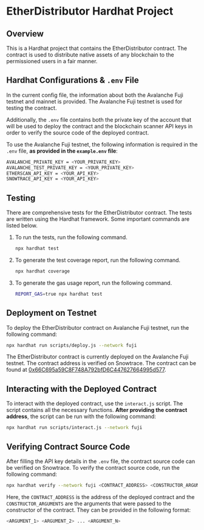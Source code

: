 # EtherDistributor Hardhat Project

## Overview

This is a Hardhat project that contains the EtherDistributor contract. The contract is used to distribute native assets of any blockchain to the permissioned users in a fair manner.

## Hardhat Configurations & `.env` File

In the current config file, the information about both the Avalanche Fuji testnet and mainnet is provided. The Avalanche Fuji testnet is used for testing the contract. 

Additionally, the `.env` file contains both the private key of the account that will be used to deploy the contract and the blockchain scanner API keys in order to verify the source code of the deployed contract. 

To use the Avalanche Fuji testnet, the following information is required in the `.env` file, **as provided in the `example.env` file**:

```bash
AVALANCHE_PRIVATE_KEY = <YOUR_PRIVATE_KEY>
AVALANCHE_TEST_PRIVATE_KEY = <YOUR_PRIVATE_KEY>
ETHERSCAN_API_KEY = <YOUR_API_KEY>
SNOWTRACE_API_KEY = <YOUR_API_KEY>
```

## Testing

There are comprehensive tests for the EtherDistributor contract. The tests are written using the Hardhat framework. Some important commands are listed below.

1. To run the tests, run the following command.
    ```bash
    npx hardhat test
    ```

2. To generate the test coverage report, run the following command.
    ```bash
    npx hardhat coverage
    ```

3. To generate the gas usage report, run the following command.

    ```bash
    REPORT_GAS=true npx hardhat test
    ```

## Deployment on Testnet

To deploy the EtherDistributor contract on Avalanche Fuji testnet, run the following command:

```bash
npx hardhat run scripts/deploy.js --network fuji
```

The EtherDistributor contract is currently deployed on the Avalanche Fuji testnet. The contract address is verified on Snowtrace. The contract can be found at [0x66C695a59C8F748A792bfD6C447627664995d577](https://testnet.snowtrace.io/address/0x66c695a59c8f748a792bfd6c447627664995d577#readContract).


## Interacting with the Deployed Contract

To interact with the deployed contract, use the `interact.js` script. The script contains all the necessary functions. **After providing the contract address**, the script can be run with the following command:

```bash
npx hardhat run scripts/interact.js --network fuji
```

## Verifying Contract Source Code

After filling the API key details in the `.env` file, the contract source code can be verified on Snowtrace. To verify the contract source code, run the following command:

```bash
npx hardhat verify --network fuji <CONTRACT_ADDRESS> <CONSTRUCTOR_ARGUMENTS>
```

Here, the `CONTRACT_ADDRESS` is the address of the deployed contract and the `CONSTRUCTOR_ARGUMENTS` are the arguments that were passed to the constructor of the contract. They can be provided in the following format:

```bash
<ARGUMENT_1> <ARGUMENT_2> ... <ARGUMENT_N>
```
